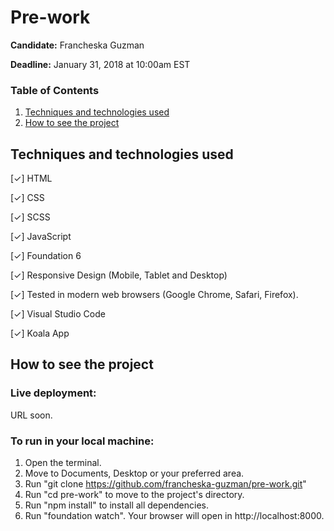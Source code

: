 # Pre-work

**Candidate:** Francheska Guzman

**Deadline:** January 31, 2018 at 10:00am EST

### Table of Contents

1. [Techniques and technologies used](#tech-used)
2. [How to see the project](#how-to-see)

<a id="tech-used"></a>
## Techniques and technologies used

[✓] HTML

[✓] CSS

[✓] SCSS

[✓] JavaScript

[✓] Foundation 6

[✓] Responsive Design (Mobile, Tablet and Desktop)

[✓] Tested in modern web browsers (Google Chrome, Safari, Firefox).

[✓] Visual Studio Code

[✓] Koala App

<a id="how-to-see"></a>
## How to see the project

### Live deployment:

URL soon.

### To run in your local machine:

1. Open the terminal.
2. Move to Documents, Desktop or your preferred area.
3. Run "git clone https://github.com/francheska-guzman/pre-work.git"
4. Run "cd pre-work" to move to the project's directory.
5. Run "npm install" to install all dependencies.
6. Run "foundation watch". Your browser will open in http://localhost:8000.


